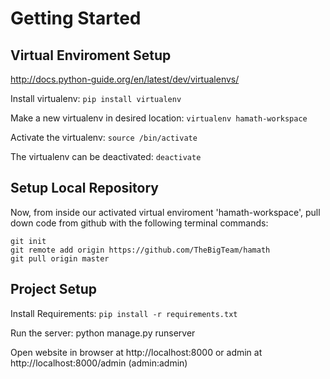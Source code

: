 # Getting Started

####

## Virtual Enviroment Setup
http://docs.python-guide.org/en/latest/dev/virtualenvs/

Install virtualenv: ```pip install virtualenv```

Make a new virtualenv in desired location: ```virtualenv hamath-workspace```

Activate the virtualenv: ```source /bin/activate```

The virtualenv can be deactivated: ```deactivate```

## Setup Local Repository

Now, from inside our activated virtual enviroment 'hamath-workspace', pull down code from github with the following terminal commands:
```
git init
git remote add origin https://github.com/TheBigTeam/hamath
git pull origin master
```

## Project Setup

Install Requirements: ```pip install -r requirements.txt```

Run the server: python manage.py runserver

Open website in browser at http://localhost:8000 or admin at http://localhost:8000/admin (admin:admin)

